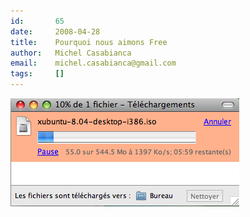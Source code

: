 ```yaml
---
id:       65
date:     2008-04-28
title:    Pourquoi nous aimons Free
author:   Michel Casabianca
email:    michel.casabianca@gmail.com
tags:     []
---
```


![](download-de-follie.png)

